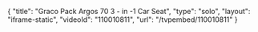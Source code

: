 {
    "title": "Graco Pack Argos 70  3 - in -1 Car Seat",
    "type": "solo",
    "layout": "iframe-static",
    "videoId": "110010811",
    "url": "\/tvpembed\/110010811"
}